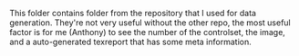 This folder contains folder from the repository that I used for data generation. They're not very useful without the other repo, the most useful factor is for me (Anthony) to see the number of the controlset, the image, and a auto-generated texreport that has some meta information.
